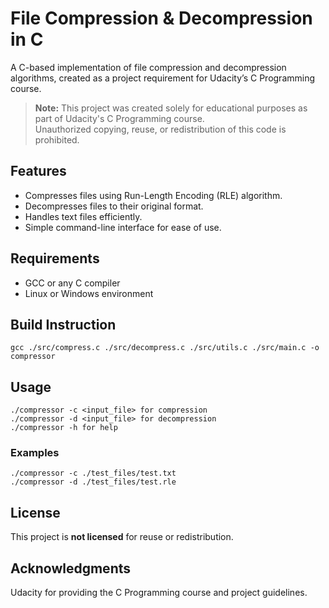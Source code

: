 # File Compression & Decompression in C
A C-based implementation of file compression and decompression algorithms, created as a project requirement for Udacity’s C Programming course.

> **Note:** This project was created solely for educational purposes as part of Udacity's C Programming course.  
> Unauthorized copying, reuse, or redistribution of this code is prohibited.

## Features
- Compresses files using Run-Length Encoding (RLE) algorithm.
- Decompresses files to their original format.
- Handles text files efficiently.
- Simple command-line interface for ease of use.

## Requirements
- GCC or any C compiler
- Linux or Windows environment

## Build Instruction
```
gcc ./src/compress.c ./src/decompress.c ./src/utils.c ./src/main.c -o compressor 
```

## Usage
```
./compressor -c <input_file> for compression
./compressor -d <input_file> for decompression
./compressor -h for help
```

### Examples
```
./compressor -c ./test_files/test.txt
./compressor -d ./test_files/test.rle
```

## License
This project is **not licensed** for reuse or redistribution.  


## Acknowledgments
Udacity for providing the C Programming course and project guidelines.
